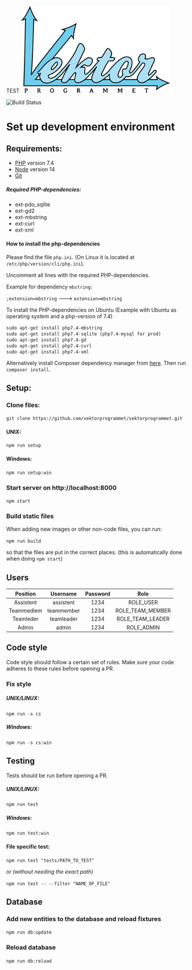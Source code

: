TEST
<img src="https://github.com/vektorprogrammet/vektorprogrammet/blob/master/app/Resources/assets/images/vektor_stor.png" alt="alt text" width="400" height="auto">

![Build Status](https://travis-ci.com/vektorprogrammet/vektorprogrammet.svg?branch=master)



# Set up development environment
## Requirements:
- [PHP](http://php.net/downloads.php) version 7.4
- [Node](https://nodejs.org/en/) version 14
- [Git](https://git-scm.com/)

##### Required PHP-dependencies:
* ext-pdo_sqlite
* ext-gd2
* ext-mbstring
* ext-curl
* ext-xml

#### How to install the php-dependencies

Please find the file `php.ini`. (On Linux it is located at `/etc/php/version/cli/php.ini`).

Uncomment all lines with the required PHP-dependencies.

Example for dependency `mbstring`:

`;extension=mbstring`       ---> `extension=mbstring`


To install the PHP-dependencies on Ubuntu 
(Example with Ubuntu as operating system and a php-version of 7.4)
```
sudo apt-get install php7.4-mbstring
sudo apt-get install php7.4-sqlite (php7.4-mysql for prod)
sudo apt-get install php7.4-gd
sudo apt-get install php7.4-curl
sudo apt-get install php7.4-xml
```

Alternatively install Composer dependency manager from [here](https://getcomposer.org/).
Then run `composer install`.




## Setup:

### Clone files:
`git clone https://github.com/vektorprogrammet/vektorprogrammet.git`

#### UNIX:
`npm run setup`
#### Windows:
`npm run setup:win`

### Start server on http://localhost:8000
`npm start`


### Build static files
When adding new images or other non-code files, you can run:

`npm run build`

so that the files are put in the correct places. (this is automatically
done when doing `npm start`)

## Users
| Position     | Username   | Password |        Role        |
| :----------: | :--------: |:--------:|:------------------:|
| Assistent    | assistent  |   1234   |      ROLE_USER     |
| Teammedlem   | teammember |   1234   |  ROLE_TEAM_MEMBER  |
| Teamleder    | teamleader |   1234   |  ROLE_TEAM_LEADER  |
| Admin        | admin      |   1234   |      ROLE_ADMIN    |


## Code style
Code style should follow a certain set of rules. Make sure your code 
adheres to these rules before opening a PR. 

### Fix style
##### UNIX/LINUX:
`npm run -s cs`
##### Windows:
`npm run -s cs:win`

## Testing
Tests should be run before opening a PR.
##### UNIX/LINUX:
`npm run test`

##### Windows:
`npm run test:win`

#### File specific test: 

`npm run test "tests/PATH_TO_TEST" `

or *(without needing the exact path)*

`npm run test -- --filter "NAME_OF_FILE" `



## Database

### Add new entities to the database and reload fixtures
`npm run db:update`

### Reload database
`npm run db:reload`
